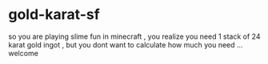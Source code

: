 # gold-karat-sf
so you are playing slime fun in minecraft , you realize you need 1 stack of 24 karat gold ingot , but you dont want to calculate how much you need ... welcome

